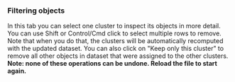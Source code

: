 ### Filtering objects

In this tab you can select one cluster to inspect its objects in more detail. You can use Shift or Control/Cmd click to select multiple rows to remove. Note that when you do that, the clusters will be automatically recomputed with the updated dataset. You can also click on "Keep only this cluster" to remove all other objects in dataset that were assigned to the other clusters. **Note: none of these operations can be undone. Reload the file to start again.**
